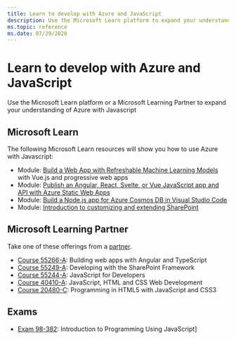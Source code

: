 ```yaml
---
title: Learn to develop with Azure and JavaScript 
description: Use the Microsoft Learn platform to expand your understanding of Azure with Javascript
ms.topic: reference
ms.date: 07/29/2020 
---
```


# Learn to develop with Azure and JavaScript 

Use the Microsoft Learn platform or a Microsoft Learning Partner to expand your understanding of Azure with Javascript

## Microsoft Learn 

The following Microsoft Learn resources will show you how to use Azure with Javascript:

* Module: [Build a Web App with Refreshable Machine Learning Models](https://docs.microsoft.com/learn/modules/create-web-app-with-refreshable-models/?ocid=eml_pg191828_gdc_comm_az&mkt_tok=eyJpIjoiTmpreFl6QXpNRFUyTURGbCIsInQiOiJVSkNHSlVkclZxU1dXcTFqa01PQVNSUWRBYWd4UFpPUDRxTE1CVnJPWlhlcGJjUUYzYXF0ZTIwZkh5R0hyQU8yK1JXblJVNzREeGpMYVdvUDlhT093am9zVm5QRlN0Y2pyVlBHMTFDVVFFdUU3XC8zeG50bzhXMnY2MTJ0NlwvWFlJUEJxT2wxMzZJQUJ2bmxqa3gzb2dDUT09In0%3D) with Vue.js and progressive web apps
* Module: [Publish an Angular, React, Svelte, or Vue JavaScript app and API with Azure Static Web Apps](https://docs.microsoft.com/learn/modules/publish-app-service-static-web-app-api/)
* Module: [Build a Node.js app for Azure Cosmos DB in Visual Studio Code](https://docs.microsoft.com/en-us/learn/modules/build-node-cosmos-app-vscode/)
* Module: [Introduction to customizing and extending SharePoint](https://docs.microsoft.com/en-us/learn/modules/intro-sharepoint-framework/)

## Microsoft Learning Partner

Take one of these offerings from a [partner](https://docs.microsoft.com/learn/certifications/partners).

* [Course 55266-A](https://docs.microsoft.com/en-us/learn/certifications/courses/55266): Building web apps with Angular and TypeScript
* [Course 55249-A](https://docs.microsoft.com/en-us/learn/certifications/courses/55249): Developing with the SharePoint Framework
* [Course 55244-A](https://docs.microsoft.com/en-us/learn/certifications/courses/55244): JavaScript for Developers
* [Course 40410-A](https://docs.microsoft.com/en-us/learn/certifications/courses/40410): JavaScript, HTML and CSS Web Development
* [Course 20480-C](https://docs.microsoft.com/en-us/learn/certifications/courses/20480): Programming in HTML5 with JavaScript and CSS3

## Exams

* [Exam 98-382](https://docs.microsoft.com/en-us/learn/certifications/exams/98-382): Introduction to Programming Using JavaScript] 